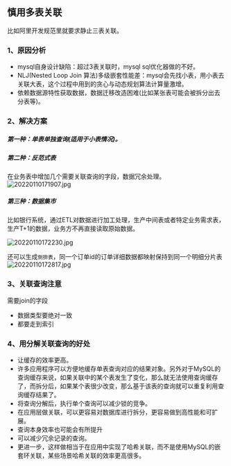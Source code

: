 ## 慎用多表关联
比如阿里开发规范里就要求静止三表关联。

### 1、原因分析
* mysql自身设计缺陷：超过3表关联时，mysql sql优化器做的不好。
* NLJ(Nested Loop Join 算法)多级嵌套性能差：mysql会先找小表，用小表去关联大表，这个过程中用到的贪心与动态规划算法计算量激增。
* 依赖数据源特性获取数据，数据迁移改造困难(比如某张表可能会被拆分出去分表等)。

### 2、解决方案
##### 第一种：单表单独查询(适用于小表情况)。

##### 第二种：反范式表

在业务表中增加几个需要关联查询的字段，数据冗余处理。
![20220110171907.jpg](https://pic.imgdb.cn/item/61dbfa192ab3f51d91b3e272.jpg)

##### 第三种：数据集市
比如银行系统，通过ETL对数据进行加工处理，生产中间表或者特定业务需求表，生产T+1的数据，业务方不再直接读取原始数据。

![20220110172230.jpg](https://pic.imgdb.cn/item/61dbfc0f2ab3f51d91b5ac61.jpg)

还可以生成`倒排表`，同一个订单id的订单详细数据都映射保持到同一个明细分片表
![20220110172817.jpg](https://pic.imgdb.cn/item/61dbfd632ab3f51d91b717c6.jpg)

### 3、关联查询注意
需要join的字段
* 数据类型要绝对一致
* 都要走到索引

### 4、用分解关联查询的好处
* 让缓存的效率更高。
* 许多应用程序可以方便地缓存单表查询对应的结果对象。另外对于MySQL的查询缓存来说，如果关联中的某个表发生了变化，那么就无法使用查询缓存了，而拆分后，如果某个表很少改变，那么基于该表的查询就可以重复利用查询缓存结果了。
* 将查询分解后，执行单个查询可以减少锁的竞争。
* 在应用层做关联，可以更容易对数据库进行拆分，更容易做到高性能和可扩展。
* 查询本身效率也可能会有所提升
* 可以减少冗余记录的查询。
* 更进一步，这样做相当于在应用中实现了哈希关联，而不是使用MySQL的嵌套环关联，某些场景哈希关联的效率更高很多。